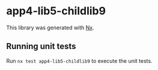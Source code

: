 # app4-lib5-childlib9

This library was generated with [Nx](https://nx.dev).

## Running unit tests

Run `nx test app4-lib5-childlib9` to execute the unit tests.
